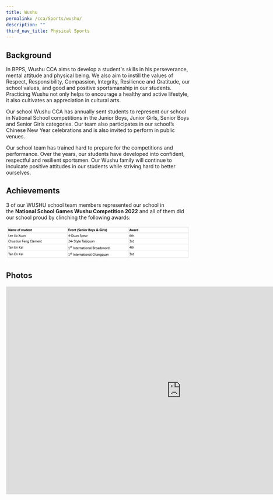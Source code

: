 ```yaml
---
title: Wushu
permalink: /cca/Sports/wushu/
description: ""
third_nav_title: Physical Sports
---
```

Background
----------

In BPPS, Wushu CCA aims to develop a student's skills in his perseverance, mental attitude and physical being. We also aim to instill the values of Respect, Responsibility, Compassion, Integrity, Resilience and Gratitude, our school values, and good and positive sportsmanship in our students. Practicing Wushu not only helps to encourage a healthy and active lifestyle, it also cultivates an appreciation in cultural arts.

  

Our school Wushu CCA has annually sent students to represent our school in National School competitions in the Junior Boys, Junior Girls, Senior Boys and Senior Girls categories. Our team also participates in our school’s Chinese New Year celebrations and is also invited to perform in public venues.

  

Our school team has trained hard to prepare for the competitions and performance. Over the years, our students have developed into confident, respectful and resilient sportsmen. Our Wushu family will continue to inculcate positive attitudes in our students while striving hard to better ourselves.

  

Achievements
------------

3 of our WUSHU school team members represented our school in the&nbsp;**National School Games Wushu Competition 2022**&nbsp;and all of them did our school proud by clinching the following awards:

![](/images/wushu.png)

Photos
------

<iframe allowfullscreen="true" height="569" width="960" frameborder="0" src="https://docs.google.com/presentation/d/e/2PACX-1vRu10itRQxlvczufJXU2m3TJkc6Liuiy4Zochscos3W1AmZ8SlmsLTKw3a6BeWUUJYmo9FzkgiTHJOx/embed?start=false&amp;loop=false&amp;delayms=3000"></iframe>